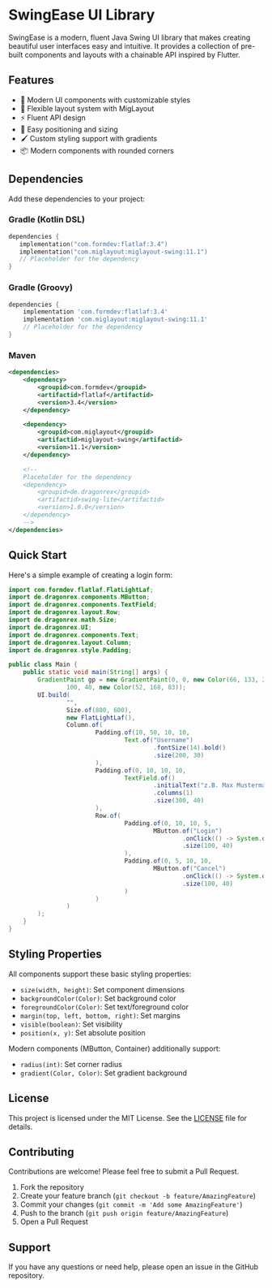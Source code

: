 ﻿
# SwingEase UI Library

SwingEase is a modern, fluent Java Swing UI library 
that makes creating beautiful user interfaces easy and intuitive. 
It provides a collection of pre-built components and layouts 
with a chainable API inspired by Flutter.


## Features

- 🎨 Modern UI components with customizable styles
- 📐 Flexible layout system with MigLayout
- ⚡ Fluent API design
- 🎯 Easy positioning and sizing
- 🖌️ Custom styling support with gradients
- 📦 Modern components with rounded corners

## Dependencies

Add these dependencies to your project:

### Gradle (Kotlin DSL)
``` kotlin
dependencies { 
   implementation("com.formdev:flatlaf:3.4") 
   implementation("com.miglayout:miglayout-swing:11.1") 
   // Placeholder for the dependency
}
``` 

### Gradle (Groovy)
```groovy 
dependencies { 
    implementation 'com.formdev:flatlaf:3.4' 
    implementation 'com.miglayout:miglayout-swing:11.1'
    // Placeholder for the dependency
}
``` 

### Maven
```xml
<dependencies>
    <dependency>
        <groupid>com.formdev</groupid>
        <artifactid>flatlaf</artifactid>
        <version>3.4</version>
    </dependency>

    <dependency>
        <groupid>com.miglayout</groupid>
        <artifactid>miglayout-swing</artifactid>
        <version>11.1</version>
    </dependency>

    <!-- 
    Placeholder for the dependency 
    <dependency>
        <groupid>de.dragonrex</groupid>
        <artifactid>swing-lite</artifactid>
        <version>1.0.0</version>
    </dependency>
    -->
</dependencies>
``` 

## Quick Start

Here's a simple example of creating a login form:
```java
import com.formdev.flatlaf.FlatLightLaf;
import de.dragonrex.components.MButton;
import de.dragonrex.components.TextField;
import de.dragonrex.layout.Row;
import de.dragonrex.math.Size;
import de.dragonrex.UI;
import de.dragonrex.components.Text;
import de.dragonrex.layout.Column;
import de.dragonrex.style.Padding;

public class Main {
    public static void main(String[] args) {
        GradientPaint gp = new GradientPaint(0, 0, new Color(66, 133, 244),
                100, 40, new Color(52, 168, 83));
        UI.build(
                "",
                Size.of(800, 600),
                new FlatLightLaf(),
                Column.of(
                        Padding.of(10, 50, 10, 10,
                                Text.of("Username")
                                        .fontSize(14).bold()
                                        .size(200, 30)
                        ),
                        Padding.of(0, 10, 10, 10,
                                TextField.of()
                                        .initialText("z.B. Max Mustermann")
                                        .columns(1)
                                        .size(300, 40)
                        ),
                        Row.of(
                                Padding.of(0, 10, 10, 5,
                                        MButton.of("Login")
                                                .onClick(() -> System.out.println("Login clicked"))
                                                .size(100, 40)
                                ),
                                Padding.of(0, 5, 10, 10,
                                        MButton.of("Cancel")
                                                .onClick(() -> System.out.println("Login canceled"))
                                                .size(100, 40)
                                )
                        )
                )
        );
    }
}
```


## Styling Properties

All components support these basic styling properties:
- `size(width, height)`: Set component dimensions
- `backgroundColor(Color)`: Set background color
- `foregroundColor(Color)`: Set text/foreground color
- `margin(top, left, bottom, right)`: Set margins
- `visible(boolean)`: Set visibility
- `position(x, y)`: Set absolute position

Modern components (MButton, Container) additionally support:
- `radius(int)`: Set corner radius
- `gradient(Color, Color)`: Set gradient background

## License

This project is licensed under the MIT License. See the [LICENSE](LICENSE) file for details.

## Contributing

Contributions are welcome! Please feel free to submit a Pull Request.

1. Fork the repository
2. Create your feature branch (`git checkout -b feature/AmazingFeature`)
3. Commit your changes (`git commit -m 'Add some AmazingFeature'`)
4. Push to the branch (`git push origin feature/AmazingFeature`)
5. Open a Pull Request

## Support

If you have any questions or need help, please open an issue in the GitHub repository.

